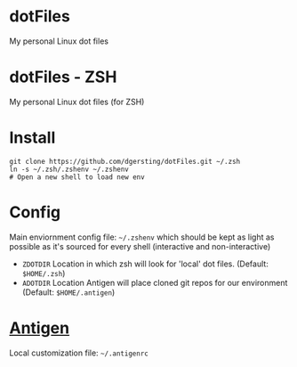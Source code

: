 # dotFiles
My personal Linux dot files
# dotFiles - ZSH
My personal Linux dot files (for ZSH)

# Install
	git clone https://github.com/dgersting/dotFiles.git ~/.zsh
	ln -s ~/.zsh/.zshenv ~/.zshenv
	# Open a new shell to load new env

# Config
Main enviornment config file: `~/.zshenv` which should be kept as light as possible as it's sourced for every shell (interactive and non-interactive)

* `ZDOTDIR` Location in which zsh will look for 'local' dot files. (Default: `$HOME/.zsh`)
* `ADOTDIR` Location Antigen will place cloned git repos for our environment (Default: `$HOME/.antigen`)

# [Antigen](https://github.com/zsh-users/antigen)
Local customization file: `~/.antigenrc`
